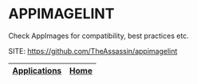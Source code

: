 # APPIMAGELINT
 
 Check AppImages for compatibility, best practices etc.
 
 SITE: https://github.com/TheAssassin/appimagelint

 | [Applications](https://portable-linux-apps.github.io/apps.html) | [Home](https://portable-linux-apps.github.io)
 | --- | --- |

